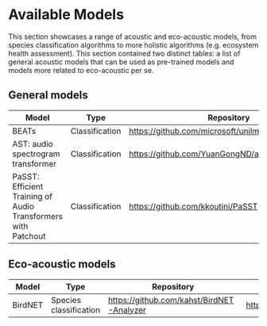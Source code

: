 # Available Models

This section showcases a range of acoustic and eco-acoustic models, from species classification algorithms to more holistic algorithms (e.g. ecosystem health assessment). This section contained two distinct tables: a list of general acoustic models that can be used as pre-trained models and models more related to eco-acoustic per se.

## General models

| Model | Type | Repository | Paper | 
|-------|------------|-------|-------|
| BEATs | Classification | https://github.com/microsoft/unilm/tree/master/beats | https://arxiv.org/abs/2212.09058 |
| AST: audio spectrogram transformer | Classification | https://github.com/YuanGongND/ast | https://arxiv.org/abs/2104.01778 |
| PaSST: Efficient Training of Audio Transformers with Patchout | Classification | https://github.com/kkoutini/PaSST | https://arxiv.org/abs/2110.05069 |


## Eco-acoustic models

| Model | Type | Repository | Paper |
|-------|------|------------|-------|
| BirdNET | Species classification | https://github.com/kahst/BirdNET-Analyzer | https://www.sciencedirect.com/science/article/pii/S1574954121000273 |



